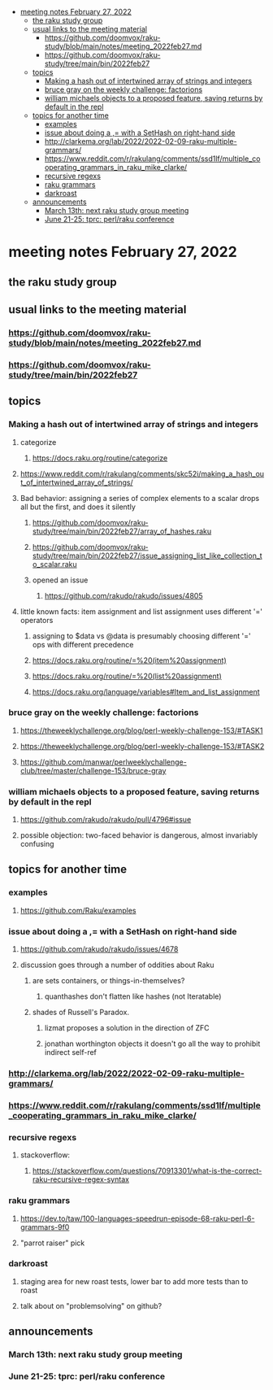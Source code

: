 - [meeting notes February 27, 2022](#orgb8459bc)
  - [the raku study group](#orgfc887ca)
  - [usual links to the meeting material](#orgb86e243)
    - [<https://github.com/doomvox/raku-study/blob/main/notes/meeting_2022feb27.md>](#orgba67f29)
    - [<https://github.com/doomvox/raku-study/tree/main/bin/2022feb27>](#orge4ce0b3)
  - [topics](#org99ab417)
    - [Making a hash out of intertwined array of strings and integers](#org8871ee8)
    - [bruce gray on the weekly challenge: factorions](#orgddf4808)
    - [william michaels objects to a proposed feature, saving returns by default in the repl](#org29b2277)
  - [topics for another time](#org1f32beb)
    - [examples](#org046d5ac)
    - [issue about doing a ,= with a SetHash on right-hand side](#org231c496)
    - [<http://clarkema.org/lab/2022/2022-02-09-raku-multiple-grammars/>](#orge2c6c32)
    - [<https://www.reddit.com/r/rakulang/comments/ssd1lf/multiple_cooperating_grammars_in_raku_mike_clarke/>](#orgfe9e258)
    - [recursive regexs](#org0f58735)
    - [raku grammars](#org156e874)
    - [darkroast](#orgf81cfa4)
  - [announcements](#org0eeea99)
    - [March 13th: next raku study group meeting](#orgb9ec6f2)
    - [June 21-25: tprc: perl/raku conference](#org8216cb8)


<a id="orgb8459bc"></a>

# meeting notes February 27, 2022


<a id="orgfc887ca"></a>

## the raku study group


<a id="orgb86e243"></a>

## usual links to the meeting material


<a id="orgba67f29"></a>

### <https://github.com/doomvox/raku-study/blob/main/notes/meeting_2022feb27.md>


<a id="orge4ce0b3"></a>

### <https://github.com/doomvox/raku-study/tree/main/bin/2022feb27>


<a id="org99ab417"></a>

## topics


<a id="org8871ee8"></a>

### Making a hash out of intertwined array of strings and integers

1.  categorize

    1.  <https://docs.raku.org/routine/categorize>

2.  <https://www.reddit.com/r/rakulang/comments/skc52i/making_a_hash_out_of_intertwined_array_of_strings/>

3.  Bad behavior: assigning a series of complex elements to a scalar drops all but the first, and does it silently

    1.  <https://github.com/doomvox/raku-study/tree/main/bin/2022feb27/array_of_hashes.raku>
    
    2.  <https://github.com/doomvox/raku-study/tree/main/bin/2022feb27/issue_assigning_list_like_collection_to_scalar.raku>
    
    3.  opened an issue
    
        1.  <https://github.com/rakudo/rakudo/issues/4805>

4.  little known facts: item assignment and list assignment uses different '=' operators

    1.  assigning to $data vs @data is presumably choosing different '=' ops with different precedence
    
    2.  <https://docs.raku.org/routine/=%20(item%20assignment)>
    
    3.  <https://docs.raku.org/routine/=%20(list%20assignment)>
    
    4.  <https://docs.raku.org/language/variables#Item_and_list_assignment>


<a id="orgddf4808"></a>

### bruce gray on the weekly challenge: factorions

1.  <https://theweeklychallenge.org/blog/perl-weekly-challenge-153/#TASK1>

2.  <https://theweeklychallenge.org/blog/perl-weekly-challenge-153/#TASK2>

3.  <https://github.com/manwar/perlweeklychallenge-club/tree/master/challenge-153/bruce-gray>


<a id="org29b2277"></a>

### william michaels objects to a proposed feature, saving returns by default in the repl

1.  <https://github.com/rakudo/rakudo/pull/4796#issue>

2.  possible objection: two-faced behavior is dangerous, almost invariably confusing


<a id="org1f32beb"></a>

## topics for another time


<a id="org046d5ac"></a>

### examples

1.  <https://github.com/Raku/examples>


<a id="org231c496"></a>

### issue about doing a ,= with a SetHash on right-hand side

1.  <https://github.com/rakudo/rakudo/issues/4678>

2.  discussion goes through a number of oddities about Raku

    1.  are sets containers, or things-in-themselves?
    
        1.  quanthashes don't flatten like hashes (not Iteratable)
    
    2.  shades of Russell's Paradox.
    
        1.  lizmat proposes a solution in the direction of ZFC
        
        2.  jonathan worthington objects it doesn't go all the way to prohibit indirect self-ref


<a id="orge2c6c32"></a>

### <http://clarkema.org/lab/2022/2022-02-09-raku-multiple-grammars/>


<a id="orgfe9e258"></a>

### <https://www.reddit.com/r/rakulang/comments/ssd1lf/multiple_cooperating_grammars_in_raku_mike_clarke/>


<a id="org0f58735"></a>

### recursive regexs

1.  stackoverflow:

    1.  <https://stackoverflow.com/questions/70913301/what-is-the-correct-raku-recursive-regex-syntax>


<a id="org156e874"></a>

### raku grammars

1.  <https://dev.to/taw/100-languages-speedrun-episode-68-raku-perl-6-grammars-9f0>

2.  "parrot raiser" pick


<a id="orgf81cfa4"></a>

### darkroast

1.  staging area for new roast tests, lower bar to add more tests than to roast

2.  talk about on "problemsolving" on github?


<a id="org0eeea99"></a>

## announcements


<a id="orgb9ec6f2"></a>

### March 13th: next raku study group meeting


<a id="org8216cb8"></a>

### June 21-25: tprc: perl/raku conference

